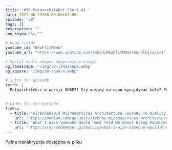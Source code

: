 ```yaml
---
title: '#38 Patoarchitekci Short #1 '
date: 2022-08-19T08:00:00+02:00
episode: "38"
tags: []
description: ""
seo_keywords: ""

# Hugo fields
youtube_id: "NkwFl1tMQmo"
youtube_url: "https://www.youtube.com/embed/NkwFl1tMQmo?enablejsapi=1"

# Social media images (poprawione nazwy)
og_landscape: "/img/38-landscape.webp"
og_square: "/img/38-square.webp"

# Intro for episode
intro: |
  Patoarchitekci w wersji SHORT! Czy musimy na nowo wynajdywać koło? Przypomnij sobie, jak zadbać o stabilność!
  

# Links for the episode
links:
  - title: "Airbnb&#39;s Microservices Architecture Journey To Quality Engineering"
    url: "https://medium.com/qe-unit/airbnbs-microservices-architecture-journey-to-quality-engineering-d5a490e6ba4f"
  - title: "What I Wish Someone Would Have Told Me About Using Rabbitmq Before It Was Too Late"
    url: "https://ryanrodemoyer.github.io/what-i-wish-someone-would-have-told-me-about-using-rabbitmq-before-it-was-too-late/"
---
```


Pełna transkrypcja dostępna w pliku
